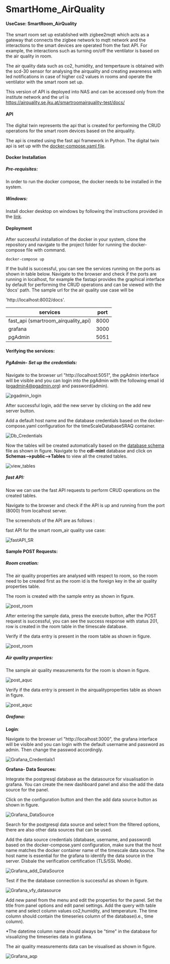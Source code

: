 # SmartHome_AirQuality

#### UseCase: SmartRoom_AirQuality

The smart room set up established with zigbee2mqtt which acts as a gateway that connects the zigbee network to mqtt network and the interactions to the smart devices are operated from the fast API. For example, the interactions such as turning on/off the ventilator is based on the air quality in room.

The air quality data such as co2, humidity, and tempertaure is obtained with the scd-30 sensor for analysing the airquality and creating awareness with led notifications in case of higher co2 values in rooms and operate the ventilator with the smart room set up.

This version of API is deployed into NAS and can be accessed only from the institute network and the url is 
https://airquality.se.jku.at/smartroomairquality-test/docs/

#### API

The digital twin represents the api that is created for performing the CRUD operations for the smart room devices based on the airquality.

The api is created using the fast api framework in Python. The digital twin api is set up with the [docker-compose.yaml file]('https://github.com/cdl-mint/SmartHomeOperations_AirQuality/SmartHome_AirQuality/blob/main/docker-compose.yaml').

#### Docker Installation

##### Pre-requisites:

In order to run the docker compose, the docker needs to be installed in the system.

##### Windows:

Install docker desktop on windows by following the´instructions provided in the [link]('https://docs.docker.com/desktop/install/windows-install/').

#### Deployment

After successful installation of the docker in your system, clone the repository and navigate to the project folder for running the docker-compose file with command.

`docker-compose up`

If the build is successful, you can see the services running on the ports as shown in table below. Navigate to the browser and check if the ports are running in localhost, for example the fastapi provides the graphical interface by default for performing the CRUD operations and can be viewed with the 'docs' path. The sample url for the air quality use case will be

'http://localhost:8002/docs'.

| services                            | port |
| ----------------------------------- | ---- |
| fast_api (smartroom_airquality_api) | 8000 |
| grafana                             | 3000 |
| pgAdmin                             | 5051 |

#### Verifying the services:

##### PgAdmin- Set up the credentials:

Navigate to the browser url "http://localhost:5051", the pgAdmin interface will be visible and you can login into the pgAdmin with the following email id (pgadmin4@pgadmin.org) and password(admin).

![pgadmin_login](./images/pgadmin_login.png)

After successful login, add the new server by clicking on the add new server button.

Add a default host name and the database credentials based on the docker-compose.yaml configuration for the timeScaleDatabaseSRAQ container.

![Db_Credentials](./images/pg_ds.png)

Now the tables will be created automatically based on the [database schema](https://github.com/cdl-mint/SmartHomeOperations_AirQuality/SmartHome_AirQuality/Database_Schema.sql) file as shown in figure. Navigate to the **cdl-mint** database and click on **Schemas-->public-->Tables** to view all the created tables.

![view_tables](./images/view_tables.png)

##### fast API:

Now we can use the fast API requests to perform CRUD operations on the created tables.

Navigate to the browser and check if the API is up and running from the port (8000) from localhost server.

The screenshots of the API are as follows :

fast API for the smart room_air quality use case:

![fastAPI_SR](./images/api.png)

#### Sample POST Requests:

##### Room creation:

The air quality properties are analysed with respect to room, so the room need to be created first as the room id is the foreign key in the air quality properties table.

The room is created with the sample entry as shown in figure.

![post_room](./images/add_room.png)

After entering the sample data, press the execute button, after the POST request is successful, you can see the success response with status 201, row is created in the room table in the timescale database.

Verify if the data entry is present in the room table as shown in figure.

![post_room](./images/view_room.png)

##### Air quality properties:

The sample air quality measurements for the room is shown in figure.

![post_aquc](./images/add_aq.png)

Verify if the data entry is present in the airqualityproperties table as shown in figure.

![post_aquc](./images/view_aq.png)

##### Grafana:

**Login**:

Navigate to the browser url "http://localhost:3000", the grafana interface will be visible and you can login with the default username and password as admin. Then change the passwod accordingly.

![Grafana_Credentials1](./images/grafanalogin.png)

**Grafana- Data Sources:**

Integrate the postgresql database as the datasource for visualisation in grafana. You can create the new dashboard panel and also the add the data source for the panel.

Click on the configuration button and then the add data source button as shown in figure.

![Grafana_DataSource](./images/grafana_datasource.png)

Search for the postgresql data source and select from the filtered options, there are also other data sources that can be used.

Add the data source credentials (database, username, and password) based on the docker-compose.yaml configuration, make sure that the host name matches the docker container name of the timescale data source. The host name is essential for the grafana to identify the data source in the server. Disbale the verification certification (TLS/SSL Mode). 

![Grafana_add_DataSource](./images/grafana_add_ds.png)

Test if the the database connection is successful as shown in figure.

![Grafana_vfy_datasource](./images/grafana_vds.png)

Add new panel from the menu and edit the properties for the panel. Set the title from panel options and edit panel settings. Add the query with table name and select column values co2,humidity, and temperature. The time column should contain the timeseries column of the database(i.e., time column). 

*The datetime column name should always be "time" in the database for visualizing the timeseries data in grafana.

The air quality measurements data can be visualised as shown in figure.

![Grafana_aqp](./images/view_aqp_grafana.png)

